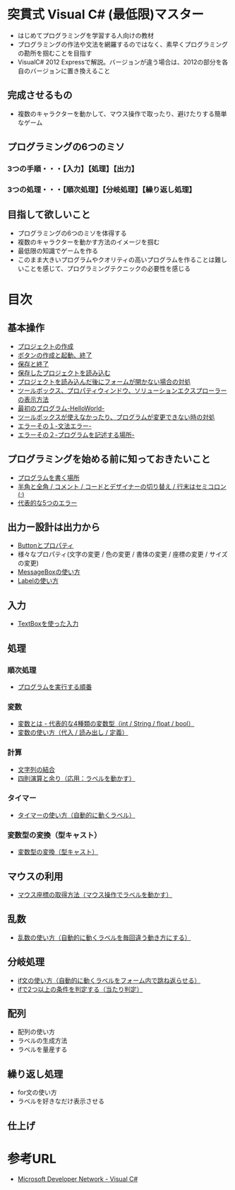 突貫式 Visual C# (最低限)マスター
======

- はじめてプログラミングを学習する人向けの教材
- プログラミングの作法や文法を網羅するのではなく、素早くプログラミングの勘所を掴むことを目指す
- VisualC# 2012 Expressで解説。バージョンが違う場合は、2012の部分を各自のバージョンに置き換えること

## 完成させるもの
- 複数のキャラクターを動かして、マウス操作で取ったり、避けたりする簡単なゲーム

## プログラミングの6つのミソ
### 3つの手順・・・【入力】【処理】【出力】
### 3つの処理・・・【順次処理】【分岐処理】【繰り返し処理】

## 目指して欲しいこと
- プログラミングの6つのミソを体得する
- 複数のキャラクターを動かす方法のイメージを掴む
- 最低限の知識でゲームを作る
- このまま大きいプログラムやクオリティの高いプログラムを作ることは難しいことを感じて、プログラミングテクニックの必要性を感じる


# 目次
## 基本操作
- [プロジェクトの作成](http://am1tanaka.hatenablog.com/entry/2014/10/10/211051)
- [ボタンの作成と起動、終了](http://am1tanaka.hatenablog.com/entry/2014/10/10/224900)
- [保存と終了](http://am1tanaka.hatenablog.com/entry/2014/10/11/230331)
- [保存したプロジェクトを読み込む](http://am1tanaka.hatenablog.com/entry/2014/10/11/233341)
 - [プロジェクトを読み込んだ後にフォームが開かない場合の対処](http://am1tanaka.hatenablog.com/entry/2014/10/11/234108)
 - [ツールボックス、プロパティウィンドウ、ソリューションエクスプローラーの表示方法](http://am1tanaka.hatenablog.com/entry/2014/10/11/235041)
- [最初のプログラム-HelloWorld-](http://am1tanaka.hatenablog.com/entry/2014/10/12/000601)
 - [ツールボックスが使えなかったり、プログラムが変更できない時の対処](http://am1tanaka.hatenablog.com/entry/2014/10/12/001908)
 - [エラーその１-文法エラー-](http://am1tanaka.hatenablog.com/entry/2014/10/12/003225)
 - [エラーその２-プログラムを記述する場所-](http://am1tanaka.hatenablog.com/entry/2014/10/12/005237)


## プログラミングを始める前に知っておきたいこと
- [プログラムを書く場所](http://am1tanaka.hatenablog.com/entry/2014/10/12/142322)
- [半角と全角 / コメント / コードとデザイナーの切り替え / 行末はセミコロン(;)](http://am1tanaka.hatenablog.com/entry/2014/10/12/182213)
- [代表的な5つのエラー](http://am1tanaka.hatenablog.com/entry/2014/10/12/194617)


## 出力ー設計は出力から
- [Buttonとプロパティ](http://am1tanaka.hatenablog.com/entry/2014/10/13/214224)
 - 様々なプロパティ(文字の変更 / 色の変更 / 書体の変更 / 座標の変更 / サイズの変更)
- [MessageBoxの使い方](http://am1tanaka.hatenablog.com/entry/2014/10/18/154136)
- [Labelの使い方](http://am1tanaka.hatenablog.com/entry/2014/10/18/175122)


## 入力
- [TextBoxを使った入力](http://am1tanaka.hatenablog.com/entry/2014/10/21/224706)


## 処理
### 順次処理
- [プログラムを実行する順番](http://am1tanaka.hatenablog.com/entry/2014/10/26/212640)

### 変数
- [変数とは - 代表的な4種類の変数型（int / String / float / bool）](http://am1tanaka.hatenablog.com/entry/2014/10/27/001359)
- [変数の使い方（代入 / 読み出し / 定義）](http://am1tanaka.hatenablog.com/entry/2014/10/29/001419)

### 計算
- [文字列の結合](http://am1tanaka.hatenablog.com/entry/2014/11/03/231553)
- [四則演算と余り（応用：ラベルを動かす）](http://am1tanaka.hatenablog.com/entry/2014/11/05/005339)

### タイマー
- [タイマーの使い方（自動的に動くラベル）](http://am1tanaka.hatenablog.com/entry/2014/11/06/212546)

### 変数型の変換（型キャスト）
- [変数型の変換（型キャスト）](http://am1tanaka.hatenablog.com/entry/2014/11/06/230841)

## マウスの利用
- [マウス座標の取得方法（マウス操作でラベルを動かす）](http://am1tanaka.hatenablog.com/entry/2014/11/11/215135)

## 乱数
- [乱数の使い方（自動的に動くラベルを毎回違う動き方にする）](http://am1tanaka.hatenablog.com/entry/2014/11/15/163030)

## 分岐処理
- [if文の使い方（自動的に動くラベルをフォーム内で跳ね返らせる）](http://am1tanaka.hatenablog.com/entry/2014/11/18/223931)
- [ifで2つ以上の条件を判定する（当たり判定）](http://am1tanaka.hatenablog.com/entry/2014/11/27/212716)

## 配列
- 配列の使い方
- ラベルの生成方法
- ラベルを量産する


## 繰り返し処理
- for文の使い方
- ラベルを好きなだけ表示させる


## 仕上げ


# 参考URL
- [Microsoft Developer Network - Visual C#](http://msdn.microsoft.com/ja-jp/library/kx37x362.aspx)


